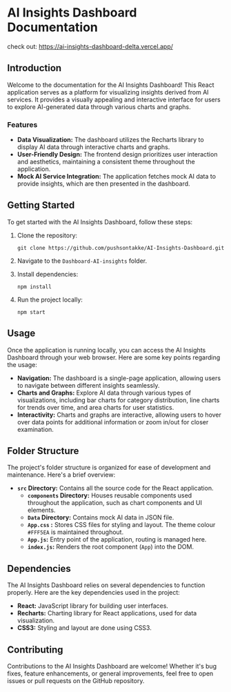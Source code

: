 # AI Insights Dashboard Documentation

check out:
https://ai-insights-dashboard-delta.vercel.app/

## Introduction

Welcome to the documentation for the AI Insights Dashboard! This React application serves as a platform for visualizing insights derived from AI services. It provides a visually appealing and interactive interface for users to explore AI-generated data through various charts and graphs.

### Features

- **Data Visualization:** The dashboard utilizes the Recharts library to display AI data through interactive charts and graphs.
- **User-Friendly Design:** The frontend design prioritizes user interaction and aesthetics, maintaining a consistent theme throughout the application.
- **Mock AI Service Integration:** The application fetches mock AI data to provide insights, which are then presented in the dashboard.

## Getting Started

To get started with the AI Insights Dashboard, follow these steps:

1. Clone the repository:
   ```
   git clone https://github.com/pushsontakke/AI-Insights-Dashboard.git
   ```

2. Navigate to the `Dashboard-AI-insights` folder.

3. Install dependencies:
   ```
   npm install
   ```

4. Run the project locally:
   ```
   npm start
   ```

## Usage

Once the application is running locally, you can access the AI Insights Dashboard through your web browser. Here are some key points regarding the usage:

- **Navigation:** The dashboard is a single-page application, allowing users to navigate between different insights seamlessly.
- **Charts and Graphs:** Explore AI data through various types of visualizations, including bar charts for category distribution, line charts for trends over time, and area charts for user statistics.
- **Interactivity:** Charts and graphs are interactive, allowing users to hover over data points for additional information or zoom in/out for closer examination.

## Folder Structure

The project's folder structure is organized for ease of development and maintenance. Here's a brief overview:

- **`src` Directory:** Contains all the source code for the React application.
  - **`components` Directory:** Houses reusable components used throughout the application, such as chart components and UI elements.
  - **`Data` Directory:** Contains mock AI data in JSON file.
  - **`App.css` :** Stores CSS files for styling and layout. The theme colour `#FFF5EA` is maintained throughout.
  - **`App.js`:** Entry point of the application, routing is managed here.
  - **`index.js`:** Renders the root component (`App`) into the DOM.

## Dependencies

The AI Insights Dashboard relies on several dependencies to function properly. Here are the key dependencies used in the project:

- **React:** JavaScript library for building user interfaces.
- **Recharts:** Charting library for React applications, used for data visualization.
- **CSS3:** Styling and layout are done using CSS3.

## Contributing

Contributions to the AI Insights Dashboard are welcome! Whether it's bug fixes, feature enhancements, or general improvements, feel free to open issues or pull requests on the GitHub repository.
